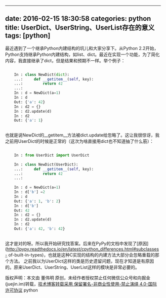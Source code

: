 
---
date: 2016-02-15 18:30:58
categories: python
title: UserDict、UserString、UserList存在的意义
tags: [python]
---
最近遇到了一个继承Python内建结构的坑儿和大家分享下。从Python
2.2开始，Python支持继承Python内建结构，如list、dict。最近在实现一个功能，为了简化内容，我直接继承了dict，但是结果和预期不一样。举个例子：

``` python    
    
    In : class NewDict(dict):  
    ...:     def __getitem__(self, key):  
    ...:         return 42  
    ...:  
    In : d = NewDict(a=1)  
    In : d  
    Out: {'a': 42}  
    In : d2 = {}  
    In : d2.update(d)  
    In : d2  
    Out: {'a': 1}  
      
```
  
也就是说NewDict的__getitem__方法被dict.update给忽略了。这让我很惊讶，我之前用UserDict的时候是正常的（这次为啥直接用dict也不知道抽了什么筋）：

``` python    
    
    In : from UserDict import UserDict  
      
    In : class NewDict(UserDict):  
    ...:     def __getitem__(self, key):  
    ...:         return 42  
    ...:  
      
    In : d = NewDict(a=1)  
    In : d['b'] =2  
    In : d  
    Out: {'a': 1, 'b': 2}  
    In : d['b']  
    Out: 42  
    In : d2 = {}  
    In : d2.update(d)  
    In : d2  
    Out: {'a': 42, 'b': 42}  
      
```
  
这才是对的呀。所以我开始研究找答案。后来在PyPy的文档中发现了[原因](http://pypy.readthedocs.io/en/latest/cpython_differences.html#subclasses-
of-built-in-types)，也就是这种C实现的结构的内建方法大部分会忽略重载的那个方法。
之前我以为UserDict这样的类是历史遗留问题，现在才知道是有原因的。原来UserDict、UserString、UserList这样的模块是非常必要的。

版权声明：本文由 董伟明 原创，未经作者授权禁止任何微信公众号和向掘金(juejin.im)转载，[技术博客转载采用 保留署名-非商业性使用-禁止演绎 4.0-国际许可协议](https://creativecommons.org/licenses/by-nc-nd/4.0/deed.zh)
python
